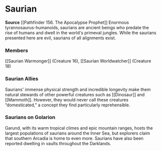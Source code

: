 ﻿---
creature_family: Saurian
id: '204'
name: Saurian
rarity: Common
source: '[[DATABASE/source/Pathfinder 156. The Apocalypse Prophet|Pathfinder #156:
  The Apocalypse Prophet]]'
trait: null
type: Creature Family

---
# Saurian

**Source** [[Pathfinder 156. The Apocalypse Prophet]]
Enormous tyrannosaurus-humanoids, saurians are ancient beings who predate the rise of humans and dwell in the world's primeval jungles. While the saurians presented here are evil, saurians of all alignments exist.

### Members

[[Saurian Warmonger]] (Creature 16), [[Saurian Worldwatcher]] (Creature 18)

###  Saurian Allies

Saurians' immense physical strength and incredible longevity make them natural stewards of other powerful creatures such as [[Dinosaur]] and [[Mammoth]]. However, they would never call these creatures “domesticated,” a concept they find particularly reprehensible.

###  Saurians on Golarion

Garund, with its warm tropical climes and epic mountain ranges, hosts the largest populations of saurians around the Inner Sea, but explorers claim that southern Arcadia is home to even more. Saurians have also been reported dwelling in vaults throughout the Darklands.